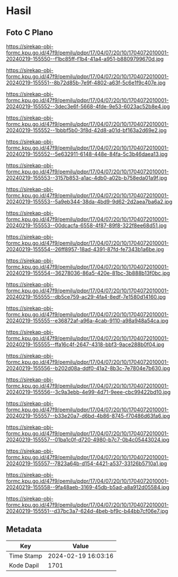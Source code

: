# Hasil

## Foto C Plano

https://sirekap-obj-formc.kpu.go.id/47f9/pemilu/pdpr/17/04/07/20/10/1704072010001-20240219-155550--f1bc85ff-f1b4-41a4-a951-b8809799670d.jpg

https://sirekap-obj-formc.kpu.go.id/47f9/pemilu/pdpr/17/04/07/20/10/1704072010001-20240219-155551--8b72d85b-7e9f-4802-a63f-5c6e1f9c407e.jpg

https://sirekap-obj-formc.kpu.go.id/47f9/pemilu/pdpr/17/04/07/20/10/1704072010001-20240219-155552--3dec3e6f-5668-4fde-9e53-6023ac52b8e4.jpg

https://sirekap-obj-formc.kpu.go.id/47f9/pemilu/pdpr/17/04/07/20/10/1704072010001-20240219-155552--1bbbf5b0-3f8d-42d8-a01d-bf163a2d69e2.jpg

https://sirekap-obj-formc.kpu.go.id/47f9/pemilu/pdpr/17/04/07/20/10/1704072010001-20240219-155552--5e632911-6148-448e-84fa-5c3b46daea13.jpg

https://sirekap-obj-formc.kpu.go.id/47f9/pemilu/pdpr/17/04/07/20/10/1704072010001-20240219-155553--3157b853-a1ac-4db0-a02b-b758eda01a9f.jpg

https://sirekap-obj-formc.kpu.go.id/47f9/pemilu/pdpr/17/04/07/20/10/1704072010001-20240219-155553--5a9eb344-38da-4bd9-9d62-2d2aea7ba6a2.jpg

https://sirekap-obj-formc.kpu.go.id/47f9/pemilu/pdpr/17/04/07/20/10/1704072010001-20240219-155553--00dcacfa-6558-4f87-89f8-322f8ee68d51.jpg

https://sirekap-obj-formc.kpu.go.id/47f9/pemilu/pdpr/17/04/07/20/10/1704072010001-20240219-155554--26ff8957-18ad-4391-87fd-fe7343b1a6be.jpg

https://sirekap-obj-formc.kpu.go.id/47f9/pemilu/pdpr/17/04/07/20/10/1704072010001-20240219-155554--36278036-86a5-420e-81bc-3b888b13f0bc.jpg

https://sirekap-obj-formc.kpu.go.id/47f9/pemilu/pdpr/17/04/07/20/10/1704072010001-20240219-155555--db5ce759-ac29-4fa4-8edf-7e1580d14160.jpg

https://sirekap-obj-formc.kpu.go.id/47f9/pemilu/pdpr/17/04/07/20/10/1704072010001-20240219-155555--e36872af-a96a-4cab-9110-a98a948a54ca.jpg

https://sirekap-obj-formc.kpu.go.id/47f9/pemilu/pdpr/17/04/07/20/10/1704072010001-20240219-155555--ffa16c4f-2647-4318-bbf3-9ace288b0f04.jpg

https://sirekap-obj-formc.kpu.go.id/47f9/pemilu/pdpr/17/04/07/20/10/1704072010001-20240219-155556--b202d08a-ddf0-41a2-8b3c-7e7804e7b630.jpg

https://sirekap-obj-formc.kpu.go.id/47f9/pemilu/pdpr/17/04/07/20/10/1704072010001-20240219-155556--3c9a3ebb-4e99-4d71-9eee-cbc99422bd10.jpg

https://sirekap-obj-formc.kpu.go.id/47f9/pemilu/pdpr/17/04/07/20/10/1704072010001-20240219-155557--b33e20a7-d6bd-4b86-8745-f70486d63fa6.jpg

https://sirekap-obj-formc.kpu.go.id/47f9/pemilu/pdpr/17/04/07/20/10/1704072010001-20240219-155557--01ba1c0f-d720-4980-b7c7-0b4c05443024.jpg

https://sirekap-obj-formc.kpu.go.id/47f9/pemilu/pdpr/17/04/07/20/10/1704072010001-20240219-155557--7823a64b-d154-4421-a537-33126b5710a1.jpg

https://sirekap-obj-formc.kpu.go.id/47f9/pemilu/pdpr/17/04/07/20/10/1704072010001-20240219-155558--9fa48aeb-3169-45db-b5ad-a8a912d05584.jpg

https://sirekap-obj-formc.kpu.go.id/47f9/pemilu/pdpr/17/04/07/20/10/1704072010001-20240219-155551--d37bc3a7-624d-4beb-bf9c-b44bb7cf06e7.jpg


## Metadata

| Key        | Value               |
| ---------- | ------------------- |
| Time Stamp | 2024-02-19 16:03:16 |
| Kode Dapil | 1701                |



